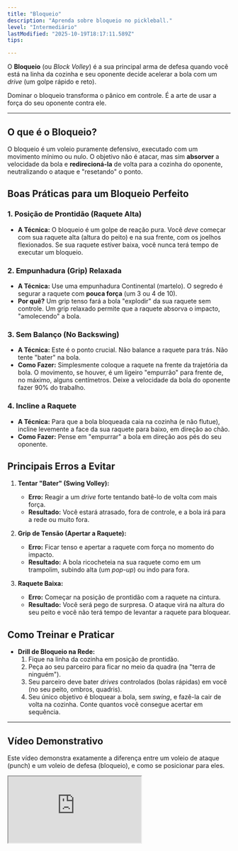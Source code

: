 ```yaml
---
title: "Bloqueio"
description: "Aprenda sobre bloqueio no pickleball."
level: "Intermediário"
lastModified: "2025-10-19T18:17:11.589Z"
tips:

---
```


O **Bloqueio** (ou *Block Volley*) é a sua principal arma de defesa quando você está na linha da cozinha e seu oponente decide acelerar a bola com um *drive* (um golpe rápido e reto).

Dominar o bloqueio transforma o pânico em controle. É a arte de usar a força do seu oponente contra ele.

---

## O que é o Bloqueio?

O bloqueio é um voleio puramente defensivo, executado com um movimento mínimo ou nulo. O objetivo não é atacar, mas sim **absorver** a velocidade da bola e **redirecioná-la** de volta para a cozinha do oponente, neutralizando o ataque e "resetando" o ponto.

## Boas Práticas para um Bloqueio Perfeito

### 1. Posição de Prontidão (Raquete Alta)
* **A Técnica:** O bloqueio é um golpe de reação pura. Você *deve* começar com sua raquete alta (altura do peito) e na sua frente, com os joelhos flexionados. Se sua raquete estiver baixa, você nunca terá tempo de executar um bloqueio.

### 2. Empunhadura (Grip) Relaxada
* **A Técnica:** Use uma empunhadura Continental (martelo). O segredo é segurar a raquete com **pouca força** (um 3 ou 4 de 10).
* **Por quê?** Um grip tenso fará a bola "explodir" da sua raquete sem controle. Um grip relaxado permite que a raquete absorva o impacto, "amolecendo" a bola.

### 3. Sem Balanço (No Backswing)
* **A Técnica:** Este é o ponto crucial. Não balance a raquete para trás. Não tente "bater" na bola.
* **Como Fazer:** Simplesmente coloque a raquete na frente da trajetória da bola. O movimento, se houver, é um ligeiro "empurrão" para frente de, no máximo, alguns centímetros. Deixe a velocidade da bola do oponente fazer 90% do trabalho.

### 4. Incline a Raquete
* **A Técnica:** Para que a bola bloqueada caia na cozinha (e não flutue), incline levemente a face da sua raquete para baixo, em direção ao chão.
* **Como Fazer:** Pense em "empurrar" a bola em direção aos pés do seu oponente.

## Principais Erros a Evitar

1.  **Tentar "Bater" (Swing Volley):**
    * **Erro:** Reagir a um *drive* forte tentando batê-lo de volta com mais força.
    * **Resultado:** Você estará atrasado, fora de controle, e a bola irá para a rede ou muito fora.

2.  **Grip de Tensão (Apertar a Raquete):**
    * **Erro:** Ficar tenso e apertar a raquete com força no momento do impacto.
    * **Resultado:** A bola ricocheteia na sua raquete como em um trampolim, subindo alta (um *pop-up*) ou indo para fora.

3.  **Raquete Baixa:**
    * **Erro:** Começar na posição de prontidão com a raquete na cintura.
    * **Resultado:** Você será pego de surpresa. O ataque virá na altura do seu peito e você não terá tempo de levantar a raquete para bloquear.

## Como Treinar e Praticar

* **Drill de Bloqueio na Rede:**
    1.  Fique na linha da cozinha em posição de prontidão.
    2.  Peça ao seu parceiro para ficar no meio da quadra (na "terra de ninguém").
    3.  Seu parceiro deve bater *drives* controlados (bolas rápidas) em você (no seu peito, ombros, quadris).
    4.  Seu único objetivo é bloquear a bola, sem *swing*, e fazê-la cair de volta na cozinha. Conte quantos você consegue acertar em sequência.

---

## Vídeo Demonstrativo

Este vídeo demonstra exatamente a diferença entre um voleio de ataque (punch) e um voleio de defesa (bloqueio), e como se posicionar para eles.

<div class="youtube-video">
  <iframe 
    src="https://www.youtube.com/embed/0mpMtnE-B_0?rel=0&modestbranding=1&fs=1&cc_load_policy=1" 
    title="Pickleball - Como me posicionar para o voleio e evitar que a raquete abaixe (YouTube)" 
    allow="accelerometer; autoplay; clipboard-write; encrypted-media; gyroscope; picture-in-picture" 
    allowfullscreen>
  </iframe>
</div>